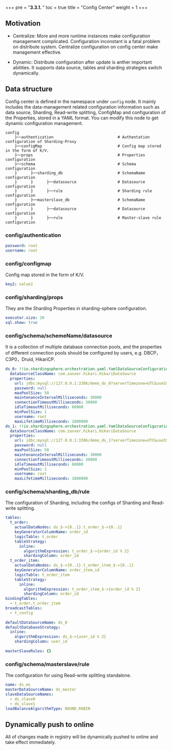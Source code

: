 +++
pre = "<b>3.3.1. </b>"
toc = true
title = "Config Center"
weight = 1
+++

## Motivation

- Centralize: More and more runtime instances make configuration management complicated. Configuration inconstant is a fatal problem on distribute system. Centralize configuration on config center make management effective.

- Dynamic: Distribute configuration after update is anther important abilities. It supports data source, tables and sharding strategies switch dynamically.

## Data structure

Config center is defined in the namespace under `config` node. It mainly includes the data-management related configuration information such as data source, Sharding, Read-write splitting, ConfigMap and configuration of the Properties, stored in a YAML format. You can modify this node to get dynamic configuration management.

```
config
    ├──authentication                            # Authentation configuration of Sharding-Proxy
    ├──configMap                                 # Config map stored in the form of K/V.
    ├──props                                     # Properties configuration
    ├──schema                                    # Schema configuration
    ├      ├──sharding_db                        # SchemaName configuration
    ├      ├      ├──datasource                  # Datasource configuration
    ├      ├      ├──rule                        # Sharding rule configuration
    ├      ├──masterslave_db                     # SchemaName configuration
    ├      ├      ├──datasource                  # Datasource configuration
    ├      ├      ├──rule                        # Master-slave rule configuration
```

### config/authentication

```yaml
password: root
username: root
```

### config/configmap

Config map stored in the form of K/V.

```yaml
key2: value2
```

### config/sharding/props

They are the Sharding Properties in sharding-sphere configuration.

```yaml
executor.size: 20
sql.show: true
```

### config/schema/schemeName/datasource

It is a collection of multiple database connection pools, and the properties of different connection pools should be configured by users, e.g. DBCP，C3P0，Druid, HikariCP.

```yaml
ds_0: !!io.shardingsphere.orchestration.yaml.YamlDataSourceConfiguration
  dataSourceClassName: com.zaxxer.hikari.HikariDataSource
  properties:
    url: jdbc:mysql://127.0.0.1:3306/demo_ds_0?serverTimezone=UTC&useSSL=false
    password: null
    maxPoolSize: 50
    maintenanceIntervalMilliseconds: 30000
    connectionTimeoutMilliseconds: 30000
    idleTimeoutMilliseconds: 60000
    minPoolSize: 1
    username: root
    maxLifetimeMilliseconds: 1800000
ds_1: !!io.shardingsphere.orchestration.yaml.YamlDataSourceConfiguration
  dataSourceClassName: com.zaxxer.hikari.HikariDataSource
  properties:
    url: jdbc:mysql://127.0.0.1:3306/demo_ds_1?serverTimezone=UTC&useSSL=false
    password: null
    maxPoolSize: 50
    maintenanceIntervalMilliseconds: 30000
    connectionTimeoutMilliseconds: 30000
    idleTimeoutMilliseconds: 60000
    minPoolSize: 1
    username: root
    maxLifetimeMilliseconds: 1800000
```

### config/schema/sharding_db/rule

The configuration of Sharding, including the configs of  Sharding and Read-write splitting.

```yaml
tables:
  t_order:
    actualDataNodes: ds_$->{0..1}.t_order_$->{0..1}
    keyGeneratorColumnName: order_id
    logicTable: t_order
    tableStrategy:
      inline:
        algorithmExpression: t_order_$->{order_id % 2}
        shardingColumn: order_id
  t_order_item:
    actualDataNodes: ds_$->{0..1}.t_order_item_$->{0..1}
    keyGeneratorColumnName: order_item_id
    logicTable: t_order_item
    tableStrategy:
      inline:
        algorithmExpression: t_order_item_$->{order_id % 2}
        shardingColumn: order_id
bindingTables:
  - t_order,t_order_item
broadcastTables:
  - t_config
  
defaultDataSourceName: ds_0
defaultDatabaseStrategy:
  inline:
    algorithmExpression: ds_$->{user_id % 2}
    shardingColumn: user_id
    
masterSlaveRules: {}
```

### config/schema/masterslave/rule

The configuration for using Read-write splitting standalone.

```yaml
name: ds_ms
masterDataSourceName: ds_master 
slaveDataSourceNames:
  - ds_slave0
  - ds_slave1
loadBalanceAlgorithmType: ROUND_ROBIN
```

## Dynamically push to online

All of changes made in registry will be dynamically pushed to online and take effect immediately.

